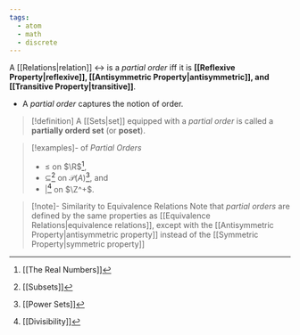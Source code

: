 ```yaml
---
tags:
  - atom
  - math
  - discrete
---
```

A [[Relations|relation]] $\rel$ is a *partial order* iff it is **[[Reflexive Property|reflexive]], [[Antisymmetric Property|antisymmetric]], and [[Transitive Property|transitive]]**.
- A *partial order* captures the notion of order. 


> [!definition] A [[Sets|set]] equipped with a *partial order* is called a **partially orderd set** (or **poset**).

>[!examples]- of *Partial Orders*
> - ​$\le$ on $\R$[^1],
> - $\subseteq$[^2] on $\mathcal{P}(A)$[^3], and
> - $|$[^4] on $\Z^+$.

> [!note]- Similarity to Equivalence Relations
> Note that *partial orders* are defined by the same properties as [[Equivalence Relations|equivalence relations]], except with the [[Antisymmetric Property|antisymmetric property]] instead of the [[Symmetric Property|symmetric property]]

[^1]: [[The Real Numbers]]
[^2]: [[Subsets]]
[^3]: [[Power Sets]]
[^4]: [[Divisibility]]
